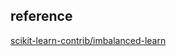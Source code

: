 ##
## reference
[scikit-learn-contrib/imbalanced-learn](https://github.com/scikit-learn-contrib/imbalanced-learn)
